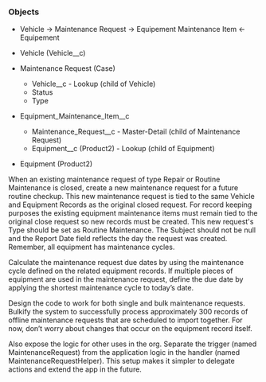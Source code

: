 ### Objects

- Vehicle -> Maintenance Request -> Equipement Maintenance Item <- Equipement

- Vehicle (Vehicle__c)
- Maintenance Request (Case)
    - Vehicle__c - Lookup (child of Vehicle)
    - Status
    - Type
- Equipment_Maintenance_Item__c
    - Maintenance_Request__c - Master-Detail (child of Maintenance Request)
    - Equipment__c (Product2) - Lookup (child of Equipment)
- Equipment (Product2)


When an existing maintenance request of type Repair or Routine Maintenance is closed, create a new maintenance request for a future routine checkup. This new maintenance request is tied to the same Vehicle and Equipment Records as the original closed request. For record keeping purposes the existing equipment maintenance items must remain tied to the original close request so new records must be created. This new request's Type should be set as Routine Maintenance. The Subject should not be null and the Report Date field reflects the day the request was created. Remember, all equipment has maintenance cycles.

Calculate the maintenance request due dates by using the maintenance cycle defined on the related equipment records. If multiple pieces of equipment are used in the maintenance request, define the due date by applying the shortest maintenance cycle to today’s date.

Design the code to work for both single and bulk maintenance requests. Bulkify the system to successfully process approximately 300 records of offline maintenance requests that are scheduled to import together. For now, don’t worry about changes that occur on the equipment record itself.

Also expose the logic for other uses in the org. Separate the trigger (named MaintenanceRequest) from the application logic in the handler (named MaintenanceRequestHelper). This setup makes it simpler to delegate actions and extend the app in the future.